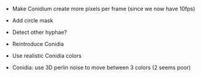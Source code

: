 - Make Conidium create more pixels per frame (since we now have 10fps)
- Add circle mask
- Detect other hyphae?

- Reintroduce Conidia
- Use realistic Conidia colors
- Conidia: use 3D perlin noise to move between 3 colors (2 seems poor)
